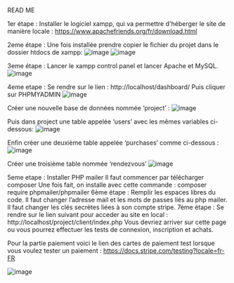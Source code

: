 READ ME

1er étape :
Installer le logiciel xampp, qui va permettre d'héberger le site de manière locale :
https://www.apachefriends.org/fr/download.html 

2eme étape :
Une fois installée prendre copier le fichier du projet dans le dossier htdocs de xampp:
   ![image](https://github.com/user-attachments/assets/eeb03d1c-46f1-4674-8dc1-02763c20ee29)
![image](https://github.com/user-attachments/assets/b3dce3f0-7e74-4e42-8da9-289c3a9edd04)


3eme étape :
Lancer le xampp control panel et lancer Apache et MySQL.
 ![image](https://github.com/user-attachments/assets/74d41240-7079-4c2b-9d1c-32da704a53a8)

4eme etape :
Se rendre sur le lien : http://localhost/dashboard/
Puis cliquer sur PHPMYADMIN
 ![image](https://github.com/user-attachments/assets/8b047548-c8a2-46dd-add5-bbecccf48b39)

Créer une nouvelle base de données nommée ‘project’ :
 ![image](https://github.com/user-attachments/assets/567b2fbe-9a54-42f8-a2b7-15887e9432bb)

Puis dans project une table appelée ‘users’ avec les mêmes variables ci-dessous:
 ![image](https://github.com/user-attachments/assets/a7b61c33-4b44-43a6-82a7-ebe8ff3535ed)

Enfin créer une deuxième table appelée ‘purchases’ comme ci-dessous :
 ![image](https://github.com/user-attachments/assets/fb4585ec-2c5b-4fbc-9f91-d13bbd3fc295)

Créer une troisième table nommée ‘rendezvous’
 ![image](https://github.com/user-attachments/assets/8168d68a-77ff-4e41-86ea-861b80203979)

5eme etape :
Installer PHP mailer
Il faut commencer par télécharger composer
Une fois fait, on installe avec cette commande :
composer require phpmailer/phpmailer
6ème étape :
Remplir les espaces libres du code.
Il faut changer l’adresse mail et les mots de passes liés au php mailer.
Il faut changer les clés secrètes liées à son compte stripe.
7ème étape :
Se rendre sur le lien suivant pour acceder au site en local :
http://localhost/project/client/index.php 
Vous devriez arriver sur cette page ou vous pourrez effectuer les tests de connexion, inscription et achats.
 
Pour la partie paiement voici le lien des cartes de paiement test lorsque vous voulez tester un paiement :
https://docs.stripe.com/testing?locale=fr-FR 

 
![image](https://github.com/user-attachments/assets/bde148dc-50c9-4bd9-9c70-a756ee75e45b)
